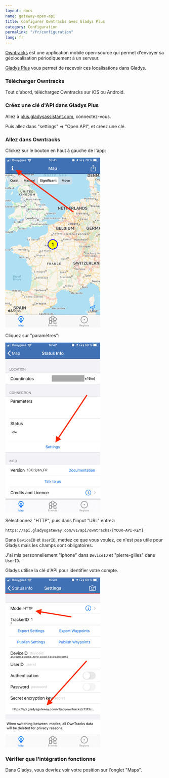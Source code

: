 ```yaml
---
layout: docs
name: gateway-open-api
title: Configurer Owntracks avec Gladys Plus
category: Configuration
permalink: "/fr/configuration"
lang: fr
---
```


[Owntracks](https://owntracks.org/) est une application mobile open-source qui permet d'envoyer sa géolocalisation périodiquement à un serveur.

[Gladys Plus](https://gladysassistant.com/pricing) vous permet de recevoir ces localisations dans Gladys.

### Télécharger Owntracks

Tout d'abord, téléchargez Owntracks sur iOS ou Android.

### Créez une clé d'API dans Gladys Plus

Allez à [plus.gladysassistant.com](https://plus.gladysassistant.com/), connectez-vous.

Puis allez dans "settings" => "Open API", et créez une clé.

### Allez dans Owntracks

Clickez sur le bouton en haut à gauche de l'app:

<img src="/assets/image/configuration/gateway/open-api-owntracks-0.jpg" alt="Open API owntracks Gladys" class="img-responsive" width="300" />

Cliquez sur "paramètres":

<img src="/assets/image/configuration/gateway/open-api-owntracks-1.jpg" alt="Open API owntracks Gladys" class="img-responsive" width="300" />

Sélectionnez "HTTP", puis dans l'input "URL" entrez:

```
https://api.gladysgateway.com/v1/api/owntracks/[YOUR-API-KEY]
```

Dans `DeviceID` et `UserID`, mettez ce que vous voulez, ce n'est pas utile pour Gladys mais les champs sont obligatoires.

J'ai mis personnellement "iphone" dans `DeviceID` et "pierre-gilles" dans `UserID`.

Gladys utilise la clé d'API pour identifier votre compte.

<img src="/assets/image/configuration/gateway/open-api-owntracks-2.jpg" alt="Open API owntracks Gladys" class="img-responsive" width="300" />

### Vérifier que l'intégration fonctionne

Dans Gladys, vous devriez voir votre position sur l'onglet "Maps".
